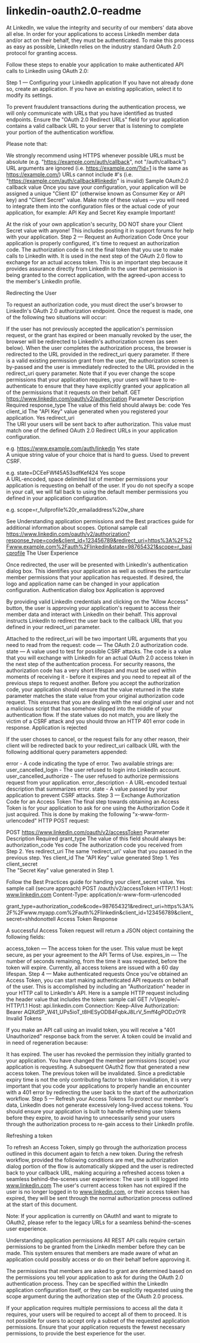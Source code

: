 # linkedin-oauth2.0-readme
At LinkedIn, we value the integrity and security of our members' data above all else.  In order for your applications to access LinkedIn member data and/or act on their behalf, they must be authenticated.  To make this process as easy as possible, LinkedIn relies on the industry standard OAuth 2.0 protocol for granting access. 

Follow these steps to enable your application to make authenticated API calls to LinkedIn using OAuth 2.0:

Step 1 — Configuring your LinkedIn application
If you have not already done so, create an application. If you have an existing application, select it to modify its settings.

To prevent fraudulent transactions during the authentication process, we will only communicate with URLs that you have identified as trusted endpoints.  Ensure the "OAuth 2.0 Redirect URLs" field for your application contains a valid callback URL to your server that is listening to complete your portion of the authentication workflow.

Please note that:

We strongly recommend using HTTPS whenever possible
URLs must be absolute (e.g. "https://example.com/auth/callback", not "/auth/callback")
URL arguments are ignored (i.e. https://example.com/?id=1 is the same as https://example.com/)
URLs cannot include #'s (i.e. "https://example.com/auth/callback#linkedin" is invalid)
Sample OAuth2.0 callback value
Once you save your configuration, your application will be assigned a unique "Client ID" (otherwise known as Consumer Key or API key) and "Client Secret" value.  Make note of these values — you will need to integrate them into the configuration files or the actual code of your application, for example:
API Key and Secret Key example
Important!

At the risk of your own application's security, DO NOT share your Client Secret value with anyone!  This includes posting it in support forums for help with your application.
Step 2 — Request an Authorization Code
Once your application is properly configured, it's time to request an authorization code.  The authorization code is not the final token that you use to make calls to LinkedIn with.  It is used in the next step of the OAuth 2.0 flow to exchange for an actual access token.  This is an important step because it provides assurance directly from LinkedIn to the user that permission is being granted to the correct application, with the agreed-upon access to the member's LinkedIn profile.

Redirecting the User

To request an authorization code, you must direct the user's browser to LinkedIn's OAuth 2.0 authorization endpoint.  Once the request is made, one of the following two situations will occur:

If the user has not previously accepted the application's permission request, or the grant has expired or been manually revoked by the user, the browser will be redirected to LinkedIn's authorization screen (as seen below).  When the user completes the authorization process, the browser is redirected to the URL provided in the redirect_uri query parameter.
If there is a valid existing permission grant from the user, the authorization screen is by-passed and the user is immediately redirected to the URL provided in the redirect_uri query parameter.
Note that if you ever change the scope permissions that your application requires, your users will have to re-authenticate to ensure that they have explicitly granted your application all of the permissions that it requests on their behalf.
GET
https://www.linkedin.com/oauth/v2/authorization
Parameter	Description	Required
response_type	The value of this field should always be:  code	Yes
client_id	The "API Key" value generated when you registered your application.	Yes
redirect_uri	
The URI your users will be sent back to after authorization.  This value must match one of the defined OAuth 2.0 Redirect URLs in your application configuration.

e.g. https://www.example.com/auth/linkedin
Yes
state	
A unique string value of your choice that is hard to guess. Used to prevent CSRF. 

e.g. state=DCEeFWf45A53sdfKef424
Yes
scope	
A URL-encoded, space delimited list of member permissions your application is requesting on behalf of the user.  If you do not specify a scope in your call, we will fall back to using the default member permissions you defined in your application configuration.

e.g. scope=r_fullprofile%20r_emailaddress%20w_share
 
See Understanding application permissions and the Best practices guide for additional information about scopes.
Optional
sample call
https://www.linkedin.com/oauth/v2/authorization?response_type=code&client_id=123456789&redirect_uri=https%3A%2F%2Fwww.example.com%2Fauth%2Flinkedin&state=987654321&scope=r_basicprofile
The User Experience

Once redirected, the user will be presented with LinkedIn's authentication dialog box.  This identifies your application as well as outlines the particular member permissions that your application has requested.  If desired, the logo and application name can be changed in your application configuration.
Authentication dialog box
Application is approved

By providing valid LinkedIn credentials and clicking on the "Allow Access" button, the user is approving your application's request to access their member data and interact with LinkedIn on their behalf.  This approval instructs LinkedIn to redirect the user back to the callback URL that you defined in your redirect_uri parameter. 

Attached to the redirect_uri will be two important URL arguments that you need to read from the request:
code — The OAuth 2.0 authorization code.
state — A value used to test for possible CSRF attacks.
The code is a value that you will exchange with LinkedIn for an actual OAuth 2.0 access token in the next step of the authentcation process.  For security reasons, the authorization code has a very short lifespan and must be used within moments of receiving it - before it expires and you need to repeat all of the previous steps to request another.
Before you accept the authorization code, your application should ensure that the value returned in the state parameter matches the state value from your original authorization code request. This ensures that you are dealing with the real original user and not a malicious script that has somehow slipped into the middle of your authentication flow.  If the state values do not match, you are likely the victim of a CSRF attack and you should throw an HTTP 401 error code in response.
Application is rejected

If the user choses to cancel, or the request fails for any other reason, their client will be redirected back to your redirect_uri callback URL with the following additional query parameters appended:

error - A code indicating the type of error. Two available strings are:
user_cancelled_login - The user refused to login into LinkedIn account.
user_cancelled_authorize - The user refused to authorize permissions request from your application.
error_description - A URL-encoded textual description that summarizes error.
state - A value passed by your application to prevent CSRF attacks.
Step 3 — Exchange Authorization Code for an Access Token
The final step towards obtaining an Access Token is for your application to ask for one using the Authorization Code it just acquired.  This is done by making the following "x-www-form-urlencoded" HTTP POST request:

POST
https://www.linkedin.com/oauth/v2/accessToken
Parameter	Description	Required
grant_type	The value of this field should always be:  authorization_code
Yes
code	The authorization code you received from Step 2.
Yes
redirect_uri	The same 'redirect_uri' value that you passed in the previous step.
Yes
client_id	The "API Key" value generated Step 1.
Yes
client_secret	
The "Secret Key" value generated in Step 1. 
 
Follow the Best Practices guide for handing your client_secret value.
Yes
sample call (secure approach)
POST /oauth/v2/accessToken HTTP/1.1
Host: www.linkedin.com
Content-Type: application/x-www-form-urlencoded

grant_type=authorization_code&code=987654321&redirect_uri=https%3A%2F%2Fwww.myapp.com%2Fauth%2Flinkedin&client_id=123456789&client_secret=shhdonottell
Access Token Response

A successful Access Token request will return a JSON object containing the following fields:

access_token — The access token for the user.  This value must be kept secure, as per your agreement to the API Terms of Use.
expires_in — The number of seconds remaining, from the time it was requested, before the token will expire.  Currently, all access tokens are issued with a 60 day lifespan.
Step 4 — Make authenticated requests
Once you've obtained an Access Token, you can start making authenticated API requests on behalf of the user. This is accomplished by including an "Authorization" header in your HTTP call to LinkedIn's API.  Here is a sample HTTP request including the header value that includes the token:
sample call
GET /v1/people/~ HTTP/1.1
Host: api.linkedin.com
Connection: Keep-Alive
Authorization: Bearer AQXdSP_W41_UPs5ioT_t8HESyODB4FqbkJ8LrV_5mff4gPODzOYR
Invalid Tokens

If you make an API call using an invalid token, you will receive a "401 Unauthorized" response back from the server.  A token could be invalid and in need of regeneration because:

It has expired.
The user has revoked the permission they initially granted to your application.
You have changed the member permissions (scope) your application is requesting.
A subsequent OAuth2 flow that generated a new access token. The previous token will be invalidated.
Since a predictable expiry time is not the only contributing factor to token invalidation, it is very important that you code your applications to properly handle an encounter with a 401 error by redirecting the user back to the start of the authorization workflow.
Step 5 — Refresh your Access Tokens
To protect our member's data, LinkedIn does not generate excessively long-lived access tokens.  You should ensure your application is built to handle refreshing user tokens before they expire, to avoid having to unnecessarily send your users through the authorization process to re-gain access to their LinkedIn profile.

Refreshing a token

To refresh an Access Token, simply go through the authorization process outlined in this document again to fetch a new token.  During the refresh workflow, provided the following conditions are met, the authorization dialog portion of the flow is automatically skipped and the user is redirected back to your callback URL, making acquiring a refreshed access token a seamless behind-the-scenes user experience:
The user is still logged into www.linkedin.com
The user's current access token has not expired
If the user is no longer logged in to www.linkedin.com, or their access token has expired, they will be sent through the normal authorization process outlined at the start of this document.

Note: If your application is currently on OAuth1 and want to migrate to OAuth2, please refer to the legacy URLs for a seamless behind-the-scenes user experience.

Understanding application permissions
All REST API calls require certain permissions to be granted from the LinkedIn member before they can be made.  This system ensures that members are made aware of what an application could possibly access or do on their behalf before approving it. 

The permissions that members are asked to grant are determined based on the permissions you tell your application to ask for during the OAuth 2.0 authentication process.  They can be specified within the LinkedIn application configuration itself, or they can be explicitly requested using the scope argument during the authorization step of the OAuth 2.0 process.

If your application requires multiple permissions to access all the data it requires, your users will be required to accept all of them to proceed.  It is not possible for users to accept only a subset of the requested application permissions.  Ensure that your application requests the fewest necessary permissions, to provide the best experience for the user.

